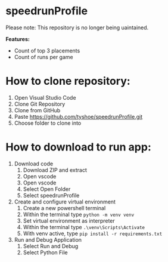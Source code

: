 # speedrunProfile
Please note: This repository is no longer being uaintained.

**Features:**
- Count of top 3 placements
- Count of runs per game

# How to clone repository:
1. Open Visual Studio Code
2. Clone Git Repository
3. Clone from GitHub
4. Paste https://github.com/tyshoe/speedrunProfile.git
5. Choose folder to clone into

# How to download to run app:
1. Download code
   1. Download ZIP and extract
   2. Open vscode
   3. Open vscode
   4. Select Open Folder
   5. Select speedrunProfile
2. Create and configure virtual environment
   1. Create a new powershell terminal 
   2. Within the terminal type `python -m venv venv`
   3. Set virtual environment as interpreter
   4. Within the terminal type `.\venv\Scripts\Activate`
   5. With venv active, type `pip install -r requirements.txt`
3. Run and Debug Application
   1. Select Run and Debug
   2. Select Python File
